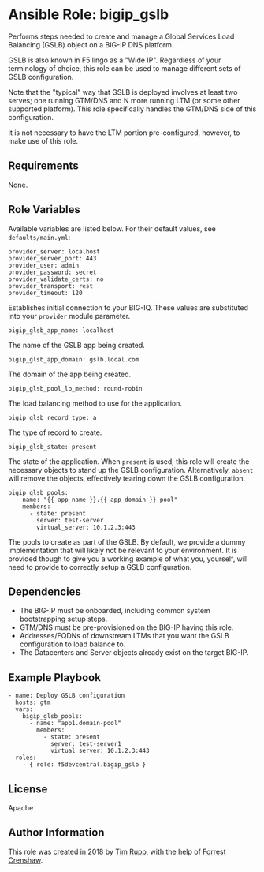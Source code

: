 # Ansible Role: bigip_gslb

Performs steps needed to create and manage a Global Services Load Balancing (GSLB) object
on a BIG-IP DNS platform.

GSLB is also known in F5 lingo as a "Wide IP". Regardless of your terminology of choice,
this role can be used to manage different sets of GSLB configuration.

Note that the "typical" way that GSLB is deployed involves at least two serves; one running
GTM/DNS and N more running LTM (or some other supported platform). This role specifically
handles the GTM/DNS side of this configuration.

It is not necessary to have the LTM portion pre-configured, however, to make use of this
role.

## Requirements

None.

## Role Variables

Available variables are listed below. For their default values, see `defaults/main.yml`:

    provider_server: localhost
    provider_server_port: 443
    provider_user: admin
    provider_password: secret
    provider_validate_certs: no
    provider_transport: rest
    provider_timeout: 120

Establishes initial connection to your BIG-IQ. These values are substituted into
your ``provider`` module parameter.

    bigip_glsb_app_name: localhost

The name of the GSLB app being created.

    bigip_glsb_app_domain: gslb.local.com

The domain of the app being created.

    bigip_glsb_pool_lb_method: round-robin

The load balancing method to use for the application.

    bigip_glsb_record_type: a

The type of record to create.

    bigip_glsb_state: present

The state of the application. When ``present`` is used, this role will create the necessary
objects to stand up the GSLB configuration. Alternatively, ``absent`` will remove the
objects, effectively tearing down the GSLB configuration.

    bigip_glsb_pools:
      - name: "{{ app_name }}.{{ app_domain }}-pool"
        members:
          - state: present
            server: test-server
            virtual_server: 10.1.2.3:443

The pools to create as part of the GSLB. By default, we provide a dummy implementation that
will likely not be relevant to your environment. It is provided though to give you a working
example of what you, yourself, will need to provide to correctly setup a GSLB configuration.

## Dependencies

* The BIG-IP must be onboarded, including common system bootstrapping setup steps.
* GTM/DNS must be pre-provisioned on the BIG-IP having this role.
* Addresses/FQDNs of downstream LTMs that you want the GSLB configuration to load balance to.
* The Datacenters and Server objects already exist on the target BIG-IP.

## Example Playbook

    - name: Deploy GSLB configuration
      hosts: gtm
      vars:
        bigip_glsb_pools:
          - name: "app1.domain-pool"
            members:
              - state: present
                server: test-server1
                virtual_server: 10.1.2.3:443
      roles:
        - { role: f5devcentral.bigip_gslb }

## License

Apache

## Author Information

This role was created in 2018 by [Tim Rupp](https://github.com/caphrim007), with the help of
[Forrest Crenshaw](https://github.com/focrensh).
